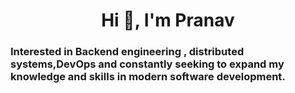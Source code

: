<h1 align="center">Hi 👋, I'm Pranav</h1>
<p align="left">
 <h3>
 Interested in Backend engineering ,  distributed systems,DevOps and constantly seeking to expand my knowledge and skills in modern software development.
  </h3>
</p>

